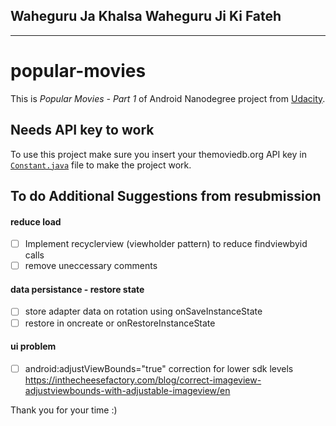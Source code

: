 ## Waheguru Ja Khalsa Waheguru Ji Ki Fateh
---------------


# popular-movies

This is 
*Popular Movies - Part 1* of
Android Nanodegree project from [Udacity](http://udacity.com/ "Udacity").

## Needs API key to work
To use this project make sure you insert your 
themoviedb.org API key in 
[`Constant.java`](app/src/main/java/example/android/com/popularmovies/data/Constant.java) file
to make the project work.


## To do Additional Suggestions from resubmission

#### reduce load

- [ ] Implement recyclerview (viewholder pattern) to reduce findviewbyid calls
- [ ] remove uneccessary comments

#### data persistance - restore state

- [ ] store adapter data on rotation using onSaveInstanceState
- [ ] restore in oncreate or onRestoreInstanceState

#### ui problem 

- [ ] android:adjustViewBounds="true" correction for lower sdk levels
https://inthecheesefactory.com/blog/correct-imageview-adjustviewbounds-with-adjustable-imageview/en



Thank you for your time :)

